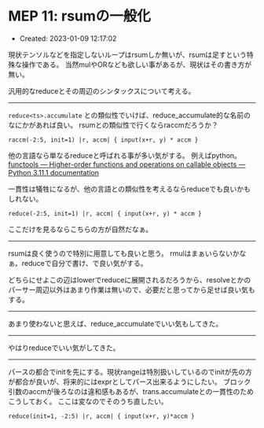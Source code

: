 # MEP 11: rsumの一般化

- Created: 2023-01-09 12:17:02

現状テンソルなどを指定しないループはrsumしか無いが、rsumは足すという特殊な操作である。 当然mulやORなども欲しい事があるが、現状はその書き方が無い。

汎用的なreduceとその周辺のシンタックスについて考える。

----    
`reduce<ts>.accumulate` との類似性でいけば、reduce\_accumulate的な名前のなにかがあれば良い。 rsumとの類似性で行くならraccmだろうか？

```
raccm(-2:5, init=1) |r, accm| { input(x+r, y) * accm }
```

他の言語なら単なるreduceと呼ばれる事が多い気がする。 例えばpython。 [functools — Higher-order functions and operations on callable objects — Python 3.11.1 documentation](https://docs.python.org/3/library/functools.html#functools.reduce)

一貫性は犠牲になるが、他の言語との類似性を考えるならreduceでも良いかもしれない。

```
reduce(-2:5, init=1) |r, accm| { input(x+r, y) * accm }
```

ここだけを見るならこちらの方が自然だなぁ。

----


rsumは良く使うので特別に用意しても良いと思う。 rmulはまぁいらないかなぁ。reduceで自分で書け、で良い気がする。

どちらにせよこの辺はlowerでreduceに展開されるだろうから、resolveとかのパーサー周辺以外はあまり作業は無いので、必要だと思ってから足せば良い気もする。

----

あまり使わないと思えば、reduce\_accumulateでいい気もしてきた。

----

やはりreduceでいい気がしてきた。

----

パースの都合でinitを先にする。現状rangeは特別扱いしているのでinitが先の方が都合が良いが、将来的にはexprとしてパース出来るようにしたい。 ブロック引数のaccmが後ろなのは違和感もあるが、trans.accumulateとの一貫性のためこうしておく。 ここは変なのでそのうち直したい。

```
reduce(init=1, -2:5) |r, accm| { input(x+r, y)*accm }
```

